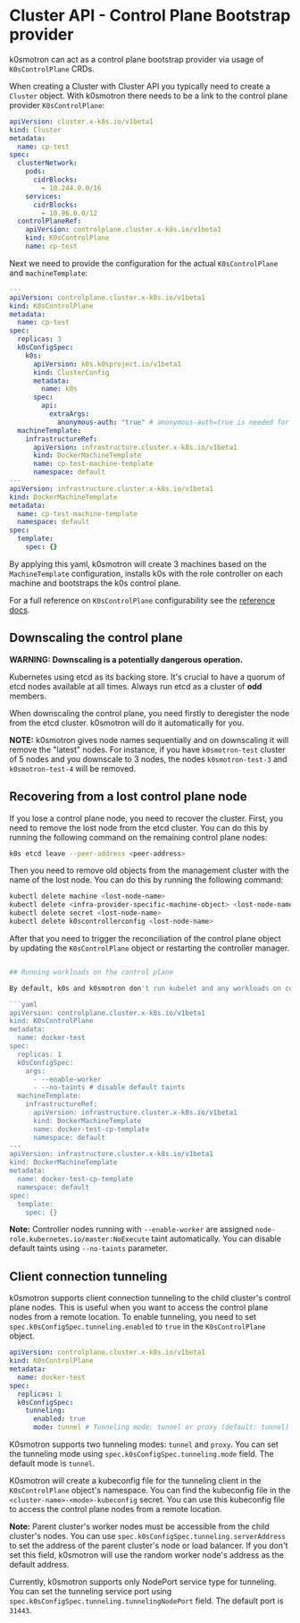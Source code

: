# Cluster API - Control Plane Bootstrap provider

k0smotron can act as a control plane bootstrap provider via usage of `K0sControlPlane` CRDs.

When creating a Cluster with Cluster API you typically need to create a `Cluster` object. With k0smotron there needs to be a link to the control plane provider `K0sControlPlane`:

```yaml
apiVersion: cluster.x-k8s.io/v1beta1
kind: Cluster
metadata:
  name: cp-test
spec:
  clusterNetwork:
    pods:
      cidrBlocks:
        - 10.244.0.0/16
    services:
      cidrBlocks:
        - 10.96.0.0/12
  controlPlaneRef:
    apiVersion: controlplane.cluster.x-k8s.io/v1beta1
    kind: K0sControlPlane
    name: cp-test
```

Next we need to provide the configuration for the actual `K0sControlPlane` and `machineTemplate`:

```yaml
---
apiVersion: controlplane.cluster.x-k8s.io/v1beta1
kind: K0sControlPlane
metadata:
  name: cp-test
spec:
  replicas: 3
  k0sConfigSpec:
    k0s:
      apiVersion: k0s.k0sproject.io/v1beta1
      kind: ClusterConfig
      metadata:
        name: k0s
      spec:
        api:
          extraArgs:
            anonymous-auth: "true" # anonymous-auth=true is needed for k0s to allow unauthorized health-checks on /healthz
  machineTemplate:
    infrastructureRef:
      apiVersion: infrastructure.cluster.x-k8s.io/v1beta1
      kind: DockerMachineTemplate
      name: cp-test-machine-template
      namespace: default
---
apiVersion: infrastructure.cluster.x-k8s.io/v1beta1
kind: DockerMachineTemplate
metadata:
  name: cp-test-machine-template
  namespace: default
spec:
  template:
    spec: {}
```

By applying this yaml, k0smotron will create 3 machines based on the `MachineTemplate` configuration, installs k0s with the role controller on each machine and bootstraps the k0s control plane.

For a full reference on `K0sControlPlane` configurability see the [reference docs](resource-reference/controlplane.cluster.x-k8s.io-v1beta1.md).

## Downscaling the control plane

**WARNING: Downscaling is a potentially dangerous operation.**

Kubernetes using etcd as its backing store. It's crucial to have a quorum of etcd nodes available at all times. Always run etcd as a cluster of **odd** members.

When downscaling the control plane, you need firstly to deregister the node from the etcd cluster. k0smotron will do it automatically for you.

**NOTE:** k0smotron gives node names sequentially and on downscaling it will remove the "latest" nodes. For instance, if you have `k0smotron-test` cluster of 5 nodes and you downscale to 3 nodes, the nodes `k0smotron-test-3` and `k0smotron-test-4` will be removed.

## Recovering from a lost control plane node

If you lose a control plane node, you need to recover the cluster. First, you need to remove the lost node from the etcd cluster. You can do this by running the following command on the remaining control plane nodes:

```bash
k0s etcd leave --peer-address <peer-address>
```

Then you need to remove old objects from the management cluster with the name of the lost node. You can do this by running the following command:

```bash
kubectl delete machine <lost-node-name>
kubectl delete <infra-provider-specific-machine-object> <lost-node-name>
kubectl delete secret <lost-node-name>
kubectl delete k0scontrollerconfig <lost-node-name>
```

After that you need to trigger the reconciliation of the control plane object by updating the `K0sControlPlane` object or restarting the controller manager.

```bash

## Running workloads on the control plane

By default, k0s and k0smotron don't run kubelet and any workloads on control plane nodes. But you can enable it by adding `--enable-worker` flag to the `spec.k0sConfigSpec.args` in the `K0sControlPlane` object. This will enable the kubelet on control plane nodes and allow you to run workloads on them.

```yaml
apiVersion: controlplane.cluster.x-k8s.io/v1beta1
kind: K0sControlPlane
metadata:
  name: docker-test
spec:
  replicas: 1
  k0sConfigSpec:
    args:
      - --enable-worker
      - --no-taints # disable default taints
  machineTemplate:
    infrastructureRef:
      apiVersion: infrastructure.cluster.x-k8s.io/v1beta1
      kind: DockerMachineTemplate
      name: docker-test-cp-template
      namespace: default
---
apiVersion: infrastructure.cluster.x-k8s.io/v1beta1
kind: DockerMachineTemplate
metadata:
  name: docker-test-cp-template
  namespace: default
spec:
  template:
    spec: {}
```

**Note:** Controller nodes running with `--enable-worker` are assigned `node-role.kubernetes.io/master:NoExecute` taint automatically. You can disable default taints using `--no-taints`  parameter.

## Client connection tunneling

k0smotron supports client connection tunneling to the child cluster's control plane nodes. This is useful when you want to access the control plane nodes from a remote location.
To enable tunneling, you need to set `spec.k0sConfigSpec.tunneling.enabled` to `true` in the `K0sControlPlane` object.

```yaml
apiVersion: controlplane.cluster.x-k8s.io/v1beta1
kind: K0sControlPlane
metadata:
  name: docker-test
spec:
  replicas: 1
  k0sConfigSpec:
    tunneling:
      enabled: true
      mode: tunnel # Tunneling mode: tunnel or proxy (default: tunnel)
```

K0smotron supports two tunneling modes: `tunnel` and `proxy`. You can set the tunneling mode using `spec.k0sConfigSpec.tunneling.mode` field. The default mode is `tunnel`.

K0smotron will create a kubeconfig file for the tunneling client in the `K0sControlPlane` object's namespace. You can find the kubeconfig file in the `<cluster-name>-<mode>-kubeconfig` secret.
You can use this kubeconfig file to access the control plane nodes from a remote location.

**Note:** Parent cluster's worker nodes must be accessible from the child cluster's nodes. You can use `spec.k0sConfigSpec.tunneling.serverAddress` to set the address of the parent cluster's node or load balancer. If you don't set this field, k0smotron will use the random worker node's address as the default address.

Currently, k0smotron supports only NodePort service type for tunneling. You can set the tunneling service port using `spec.k0sConfigSpec.tunneling.tunnelingNodePort` field. The default port is `31443`.
